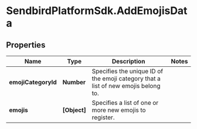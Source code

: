 # SendbirdPlatformSdk.AddEmojisData

## Properties

Name | Type | Description | Notes
------------ | ------------- | ------------- | -------------
**emojiCategoryId** | **Number** | Specifies the unique ID of the emoji category that a list of new emojis belong to. | 
**emojis** | **[Object]** | Specifies a list of one or more new emojis to register. | 


